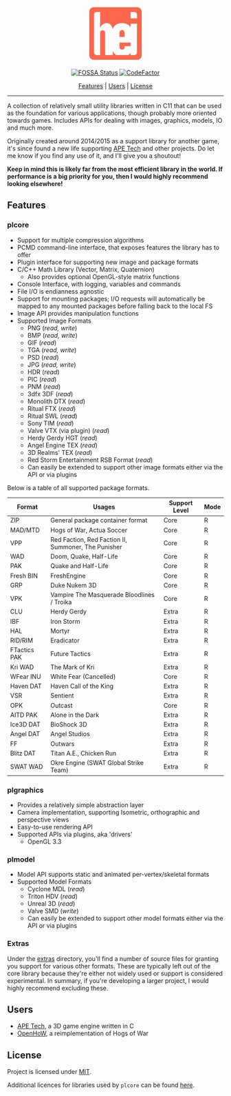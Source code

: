 <div align="center">

![Logo](resources/logo.png)

[![FOSSA Status](https://app.fossa.io/api/projects/git%2Bgithub.com%2FTalonBraveInfo%2Fplatform.svg?type=shield)](https://app.fossa.io/projects/git%2Bgithub.com%2FTalonBraveInfo%2Fplatform?ref=badge_shield) [![CodeFactor](https://www.codefactor.io/repository/github/oldtimes-software/hei/badge)](https://www.codefactor.io/repository/github/oldtimes-software/hei)

[Features](#features) | [Users](#users) | [License](#license)

</div>

----

A collection of relatively small utility libraries written in C11 that can be used as the foundation for various applications, though probably more oriented towards games.
Includes APIs for dealing with images, graphics, models, IO and much more.

Originally created around 2014/2015 as a support library for another game, it's since found
a new life supporting [APE Tech](https://www.hogsy.me/p/yin.html) and other projects.
Do let me know if you find any use of it, and I'll give you a shoutout!

**Keep in mind this is likely far from the most efficient library in the world.
If performance is a big priority for you, then I would highly recommend looking elsewhere!**

## Features

### plcore
- Support for multiple compression algorithms
- PCMD command-line interface, that exposes features the library has to offer
- Plugin interface for supporting new image and package formats
- C/C++ Math Library (Vector, Matrix, Quaternion)
    - Also provides optional OpenGL-style matrix functions
- Console Interface, with logging, variables and commands
- File I/O is endianness agnostic
- Support for mounting packages; I/O requests will automatically be mapped to any 
mounted packages before falling back to the local FS
- Image API provides manipulation functions
- Supported Image Formats
  - PNG (*read, write*)
  - BMP (*read, write*)
  - GIF (*read*)
  - TGA (*read, write*)
  - PSD (*read*)
  - JPG (*read, write*)
  - HDR (*read*)
  - PIC (*read*)
  - PNM (*read*)
  - 3dfx 3DF (*read*)
  - Monolith DTX (*read*)
  - Ritual FTX (*read*)
  - Ritual SWL (*read*)
  - Sony TIM (*read*)
  - Valve VTX (via plugin) (*read*)
  - Herdy Gerdy HGT (*read*)
  - Angel Engine TEX (*read*)
  - 3D Realms' TEX (*read*)
  - Red Storm Entertainment RSB Format (*read*)
  - Can easily be extended to support other image formats either via the API or via plugins

Below is a table of all supported package formats.

| Format       | Usages                                              | Support Level | Mode |
|--------------|-----------------------------------------------------|---------------|------|
| ZIP          | General package container format                    | Core          | R    |
| MAD/MTD      | Hogs of War, Actua Soccer                           | Core          | R    |
| VPP          | Red Faction, Red Faction II, Summoner, The Punisher | Core          | R    |
| WAD          | Doom, Quake, Half-Life                              | Core          | R    |
| PAK          | Quake and Half-Life                                 | Core          | R    |
| Fresh BIN    | FreshEngine                                         | Core          | R    |
| GRP          | Duke Nukem 3D                                       | Core          | R    |
| VPK          | Vampire The Masquerade Bloodlines / Troika          | Core          | R    |
| CLU          | Herdy Gerdy                                         | Extra         | R    |
| IBF          | Iron Storm                                          | Extra         | R    |
| HAL          | Mortyr                                              | Extra         | R    |
| RID/RIM      | Eradicator                                          | Extra         | R    |
| FTactics PAK | Future Tactics                                      | Extra         | R    |
| Kri WAD      | The Mark of Kri                                     | Extra         | R    |
| WFear INU    | White Fear (Cancelled)                              | Core          | R    |
| Haven DAT    | Haven Call of the King                              | Extra         | R    |
| VSR          | Sentient                                            | Extra         | R    |
| OPK          | Outcast                                             | Core          | R    |
| AITD PAK     | Alone in the Dark                                   | Extra         | R    |
| Ice3D DAT    | BioShock 3D                                         | Extra         | R    |
| Angel DAT    | Angel Studios                                       | Extra         | R    |
| FF           | Outwars                                             | Extra         | R    |
| Blitz DAT    | Titan A.E., Chicken Run                             | Extra         | R    |
| SWAT WAD     | Okre Engine (SWAT Global Strike Team)               | Extra         | R    |

### plgraphics
- Provides a relatively simple abstraction layer
- Camera implementation, supporting Isometric, orthographic and perspective views
- Easy-to-use rendering API
- Supported APIs via plugins, aka 'drivers'
  - OpenGL 3.3
  
### plmodel

- Model API supports static and animated per-vertex/skeletal formats
- Supported Model Formats
    - Cyclone MDL (*read*)
    - Triton HDV (*read*)
    - Unreal 3D (*read*)
    - Valve SMD (*write*)
    - Can easily be extended to support other model formats either via the API or via plugins

### Extras

Under the [extras](extras) directory, you'll find a number of source files for granting you support for various other formats. These are typically left out of the core library because they're either not widely used or support is considered experimental. In summary, if you're developing a larger project, I would highly recommend excluding these.

## Users

- [APE Tech](https://hogsy.itch.io/ape-tech), a 3D game engine written in C
- [OpenHoW](https://github.com/TalonBraveInfo/OpenHoW), a reimplementation of Hogs of War

## License

Project is licensed under [MIT](LICENSE).

Additional licences for libraries used by `plcore` can be found [here](docs/plcore).
